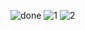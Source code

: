 ​![done](https://user-images.githubusercontent.com/83157814/219569639-91cb41b2-b2fa-43f2-9926-53c95790a9c1.png)
![1](https://user-images.githubusercontent.com/83157814/219569664-9f67c3af-ef39-403c-84e0-3faf9d3d0caf.jpg)
![2](https://user-images.githubusercontent.com/83157814/219569689-2840571c-ef94-4e31-9956-85328851e45d.jpg)
